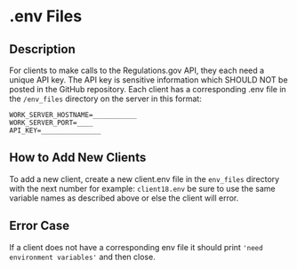 # .env Files
## Description
For clients to make calls to the Regulations.gov API, they each need a unique API key. The API key is sensitive information which SHOULD NOT be posted in the GitHub repository. Each client has a corresponding .env file in the `/env_files` directory on the server in this format:

	WORK_SERVER_HOSTNAME=___________
	WORK_SERVER_PORT=____
	API_KEY=_______________

## How to Add New Clients
To add a new client, create a new client.env file in the `env_files` directory with the next number for example: `client18.env` be sure to use the same variable names as described above or else the client will error.

## Error Case
If a client does not have a corresponding env file it should print `'need environment variables'` and then close.
